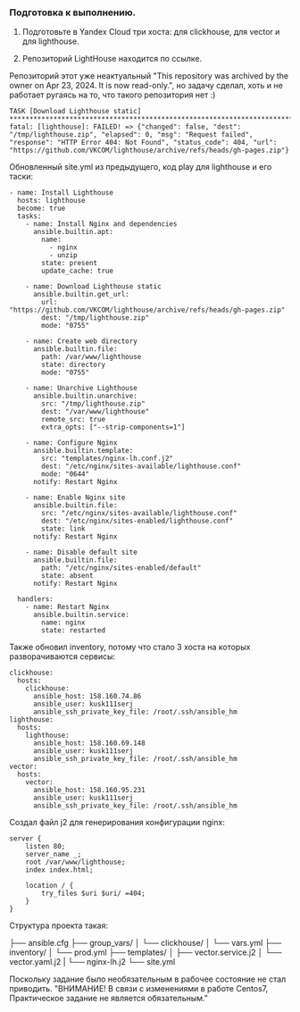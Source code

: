 ### Подготовка к выполнению.

1) Подготовьте в Yandex Cloud три хоста: для clickhouse, для vector и для lighthouse.

2) Репозиторий LightHouse находится по ссылке. 

Репозиторий этот уже неактуальный "This repository was archived by the owner on Apr 23, 2024. It is now read-only.", но задачу сделал, хоть и не работает ругаясь на то, что такого репозитория нет :)

```
TASK [Download Lighthouse static] **********************************************************************************************************************************************************
fatal: [lighthouse]: FAILED! => {"changed": false, "dest": "/tmp/lighthouse.zip", "elapsed": 0, "msg": "Request failed", "response": "HTTP Error 404: Not Found", "status_code": 404, "url": "https://github.com/VKCOM/lighthouse/archive/refs/heads/gh-pages.zip"}
```


Обновленный site.yml из предыдущего, код play для lighthouse и его таски:

```
- name: Install Lighthouse
  hosts: lighthouse
  become: true
  tasks:
    - name: Install Nginx and dependencies
      ansible.builtin.apt:
        name:
          - nginx
          - unzip
        state: present
        update_cache: true

    - name: Download Lighthouse static
      ansible.builtin.get_url:
        url: "https://github.com/VKCOM/lighthouse/archive/refs/heads/gh-pages.zip"
        dest: "/tmp/lighthouse.zip"
        mode: "0755"

    - name: Create web directory
      ansible.builtin.file:
        path: /var/www/lighthouse
        state: directory
        mode: "0755"

    - name: Unarchive Lighthouse
      ansible.builtin.unarchive:
        src: "/tmp/lighthouse.zip"
        dest: "/var/www/lighthouse"
        remote_src: true
        extra_opts: ["--strip-components=1"]

    - name: Configure Nginx
      ansible.builtin.template:
        src: "templates/nginx-lh.conf.j2"
        dest: "/etc/nginx/sites-available/lighthouse.conf"
        mode: "0644"
      notify: Restart Nginx

    - name: Enable Nginx site
      ansible.builtin.file:
        src: "/etc/nginx/sites-available/lighthouse.conf"
        dest: "/etc/nginx/sites-enabled/lighthouse.conf"
        state: link
      notify: Restart Nginx

    - name: Disable default site
      ansible.builtin.file:
        path: "/etc/nginx/sites-enabled/default"
        state: absent
      notify: Restart Nginx

  handlers:
    - name: Restart Nginx
      ansible.builtin.service:
        name: nginx
        state: restarted
```


Также обновил inventory, потому что стало 3 хоста на которых разворачиваются сервисы:

```
clickhouse:
  hosts:
    clickhouse:
      ansible_host: 158.160.74.86
      ansible_user: kusk111serj 
      ansible_ssh_private_key_file: /root/.ssh/ansible_hm
lighthouse:
  hosts:
    lighthouse:
      ansible_host: 158.160.69.148
      ansible_user: kusk111serj 
      ansible_ssh_private_key_file: /root/.ssh/ansible_hm      
vector:
  hosts:
    vector:
      ansible_host: 158.160.95.231
      ansible_user: kusk111serj 
      ansible_ssh_private_key_file: /root/.ssh/ansible_hm            
```


Создал файл j2 для генерирования конфигурации nginx:

```
server {
    listen 80;
    server_name _;
    root /var/www/lighthouse;
    index index.html;

    location / {
        try_files $uri $uri/ =404;
    }
}

```

Структура проекта такая:

├── ansible.cfg
├── group_vars/
│   └── clickhouse/
│       └── vars.yml
├── inventory/
│   └── prod.yml
├── templates/
│   ├── vector.service.j2
│   └── vector.yaml.j2
|   └── nginx-lh.j2
└── site.yml

Поскольку задание было необязательным в рабочее состояние не стал приводить. "ВНИМАНИЕ! В связи с изменениями в работе Centos7, Практическое задание не является обязательным."
